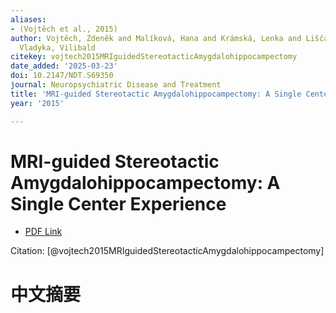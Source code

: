 ```yaml
---
aliases:
- (Vojtěch et al., 2015)
author: Vojtěch, Zdeněk and Malíková, Hana and Krámská, Lenka and Liščák, Roman and
  Vladyka, Vilibald
citekey: vojtech2015MRIguidedStereotacticAmygdalohippocampectomy
date_added: '2025-03-23'
doi: 10.2147/NDT.S69350
journal: Neuropsychiatric Disease and Treatment
title: 'MRI-guided Stereotactic Amygdalohippocampectomy: A Single Center Experience'
year: '2015'

---
```

# MRI-guided Stereotactic Amygdalohippocampectomy: A Single Center Experience
- [PDF Link](zotero://open-pdf/library/items/UK8R6KKD)

Citation: [@vojtech2015MRIguidedStereotacticAmygdalohippocampectomy]

# 中文摘要
